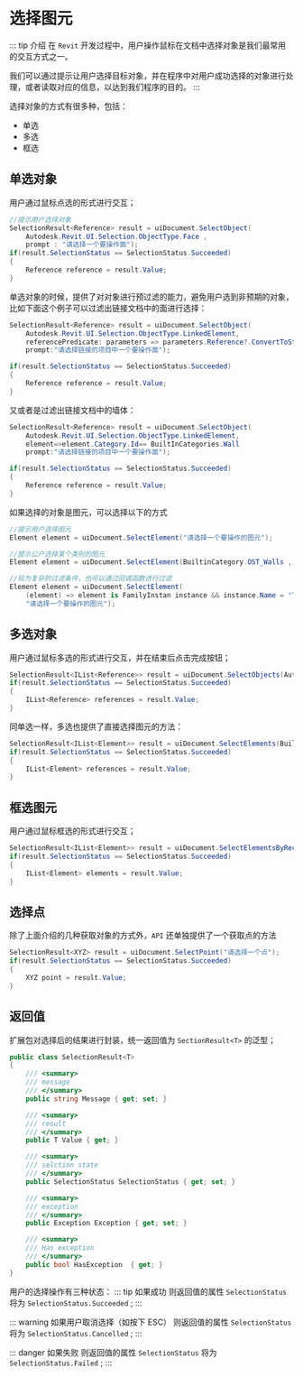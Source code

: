 # 选择图元

::: tip 介绍
在 `Revit` 开发过程中，用户操作鼠标在文档中选择对象是我们最常用的交互方式之一。

我们可以通过提示让用户选择目标对象，并在程序中对用户成功选择的对象进行处理，或者读取对应的信息，以达到我们程序的目的。
:::

选择对象的方式有很多种，包括：

- 单选
- 多选
- 框选

## 单选对象

用户通过鼠标点选的形式进行交互；

```csharp
//提示用户选择对象
SelectionResult<Reference> result = uiDocument.SelectObject(
    Autodesk.Revit.UI.Selection.ObjectType.Face ,
    prompt : "请选择一个要操作面");
if(result.SelectionStatus == SelectionStatus.Succeeded)
{
    Reference reference = result.Value;
}
```

单选对象的时候，提供了对对象进行预过滤的能力，避免用户选到非预期的对象，比如下面这个例子可以过滤出链接文档中的面进行选择：

```csharp
SelectionResult<Reference> result = uiDocument.SelectObject(
    Autodesk.Revit.UI.Selection.ObjectType.LinkedElement,
    referencePredicate: parameters => parameters.Reference?.ConvertToStableRepresentation(document).Contains("SURFACE"),
    prompt:"请选择链接的项目中一个要操作面");

if(result.SelectionStatus == SelectionStatus.Succeeded)
{
    Reference reference = result.Value;
}
```

又或者是过滤出链接文档中的墙体：

```csharp
SelectionResult<Reference> result = uiDocument.SelectObject(
    Autodesk.Revit.UI.Selection.ObjectType.LinkedElement,
    element=>element.Category.Id== BuiltInCategories.Wall
    prompt:"请选择链接的项目中一个要操作面");

if(result.SelectionStatus == SelectionStatus.Succeeded)
{
    Reference reference = result.Value;
}
```

如果选择的对象是图元，可以选择以下的方式

```csharp
//提示用户选择图元
Element element = uiDocument.SelectElement("请选择一个要操作的图元");

//提示公户选择某个类别的图元
Element element = uiDocument.SelectElement(BuiltinCategory.OST_Walls , "请选择一个要操作的图元");

//较为复杂的过滤条件，也可以通过回调函数进行过滤
Element element = uiDocument.SelectElement(
    (element) => element is FamilyInstan instance && instance.Name = "Test" ,
    "请选择一个要操作的图元");
```

## 多选对象

用户通过鼠标多选的形式进行交互，并在结束后点击完成按钮；

```csharp
SelectionResult<IList<Reference>> result = uiDocument.SelectObjects(Autodesk.Revit.UI.Selection.ObjectType.Face);
if(result.SelectionStatus == SelectionStatus.Succeeded)
{
    IList<Reference> references = result.Value;
}
```

同单选一样，多选也提供了直接选择图元的方法：

```csharp
SelectionResult<IList<Element>> result = uiDocument.SelectElements(BuiltinCategory.OST_Walls);
if(result.SelectionStatus == SelectionStatus.Succeeded)
{
    IList<Element> references = result.Value;
}
```

## 框选图元

用户通过鼠标框选的形式进行交互；

```csharp
SelectionResult<IList<Element>> result = uiDocument.SelectElementsByRectangle(BuiltinCategory.OST_Walls);
if(result.SelectionStatus == SelectionStatus.Succeeded)
{
    IList<Element> elements = result.Value;
}
```

## 选择点

除了上面介绍的几种获取对象的方式外，`API` 还单独提供了一个获取点的方法

```csharp
SelectionResult<XYZ> result = uiDocument.SelectPoint("请选择一个点");
if(result.SelectionStatus == SelectionStatus.Succeeded)
{
    XYZ point = result.Value;
}
```

## 返回值

扩展包对选择后的结果进行封装，统一返回值为 `SectionResult<T>` 的泛型；

```csharp
public class SelectionResult<T>
{
    /// <summary>
    /// message
    /// </summary>
    public string Message { get; set; }

    /// <summary>
    /// result
    /// </summary>
    public T Value { get; }

    /// <summary>
    /// selction state
    /// </summary>
    public SelectionStatus SelectionStatus { get; set; }

    /// <summary>
    /// exception
    /// </summary>
    public Exception Exception { get; set; }

    /// <summary>
    /// Has exception
    /// </summary>
    public bool HasException  { get; }
}
```

用户的选择操作有三种状态：
::: tip 如果成功
则返回值的属性 `SelectionStatus` 将为 `SelectionStatus.Succeeded` ;
:::

::: warning 如果用户取消选择（如按下 ESC）
则返回值的属性 `SelectionStatus` 将为 `SelectionStatus.Cancelled` ;
:::

::: danger 如果失败
则返回值的属性 `SelectionStatus` 将为 `SelectionStatus.Failed` ;
:::
